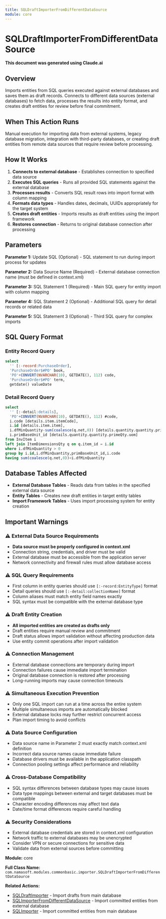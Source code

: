 ```yaml
---
title: SQLDraftImporterFromDifferentDataSource
module: core
---
```



<div class='entity-flows'>

# SQLDraftImporterFromDifferentDataSource

**This document was generated using Claude.ai**

## Overview

Imports entities from SQL queries executed against external databases and saves them as draft records. Connects to different data sources (external databases) to fetch data, processes the results into entity format, and creates draft entities for review before final commitment.

## When This Action Runs

Manual execution for importing data from external systems, legacy database migration, integration with third-party databases, or creating draft entities from remote data sources that require review before processing.

## How It Works

1. **Connects to external database** - Establishes connection to specified data source
2. **Executes SQL queries** - Runs all provided SQL statements against the external database
3. **Processes results** - Converts SQL result rows into import format with column mapping
4. **Formats data types** - Handles dates, decimals, UUIDs appropriately for the target system
5. **Creates draft entities** - Imports results as draft entities using the import framework
6. **Restores connection** - Returns to original database connection after processing

## Parameters

**Parameter 1:** Update SQL (Optional) - SQL statement to run during import process for updates

**Parameter 2:** Data Source Name (Required) - External database connection name (must be defined in context.xml)

**Parameter 3:** SQL Statement 1 (Required) - Main SQL query for entity import with column mapping

**Parameter 4:** SQL Statement 2 (Optional) - Additional SQL query for detail records or related data

**Parameter 5:** SQL Statement 3 (Optional) - Third SQL query for complex imports

## SQL Query Format

### Entity Record Query
```sql
select 
  '' [:-record:PurchaseOrder],
  'PurchaseOrder$#PO' book,
  'PO'+CONVERT(NVARCHAR(10), GETDATE(), 112) code,
  'PurchaseOrder$#PO' term,
  getdate() valueDate
```

### Detail Record Query
```sql
select 
  '' [:-detail:details],
  'PO'+CONVERT(NVARCHAR(10), GETDATE(), 112) #code,
  i.code [details.item.itemCode],
  i.id [details.item.item],
  i.dfMinQuantity-sum(coalesce(q.net,0)) [details.quantity.quantity.primeQty.value],
  i.primBaseUnit_id [details.quantity.quantity.primeQty.uom] 
from InvItem i 
left join ItemDimensionsQty q on q.item_id = i.id 
where i.dfMinQuantity > 0
group by i.id,i.dfMinQuantity,primBaseUnit_id,i.code
having sum(coalesce(q.net,0))<i.dfMinQuantity
```

## Database Tables Affected

- **External Database Tables** - Reads data from tables in the specified external data source
- **Entity Tables** - Creates new draft entities in target entity tables
- **Import Framework Tables** - Uses import processing system for entity creation

## Important Warnings

### ⚠️ External Data Source Requirements
- **Data source must be properly configured in context.xml**
- Connection string, credentials, and driver must be valid
- External database must be accessible from the application server
- Network connectivity and firewall rules must allow database access

### ⚠️ SQL Query Requirements
- First column in entity queries should use `[:-record:EntityType]` format
- Detail queries should use `[:-detail:collectionName]` format
- Column aliases must match entity field names exactly
- SQL syntax must be compatible with the external database type

### ⚠️ Draft Entity Creation
- **All imported entities are created as drafts only**
- Draft entities require manual review and commitment
- Draft status allows import validation without affecting production data
- Use entity commit operations after import validation

### ⚠️ Connection Management
- External database connections are temporary during import
- Connection failures cause immediate import termination
- Original database connection is restored after processing
- Long-running imports may cause connection timeouts

### ⚠️ Simultaneous Execution Prevention
- Only one SQL import can run at a time across the entire system
- Multiple simultaneous imports are automatically blocked
- External database locks may further restrict concurrent access
- Plan import timing to avoid conflicts

### ⚠️ Data Source Configuration
- Data source name in Parameter 2 must exactly match context.xml definition
- Incorrect data source names cause immediate failure
- Database drivers must be available in the application classpath
- Connection pooling settings affect performance and reliability

### ⚠️ Cross-Database Compatibility
- SQL syntax differences between database types may cause issues
- Data type mappings between external and target databases must be compatible
- Character encoding differences may affect text data
- Date/time format differences require careful handling

### ⚠️ Security Considerations
- External database credentials are stored in context.xml configuration
- Network traffic to external databases may be unencrypted
- Consider VPN or secure connections for sensitive data
- Validate data from external sources before committing

**Module:** core

**Full Class Name:** `com.namasoft.modules.commonbasic.importer.SQLDraftImporterFromDifferentDataSource`

**Related Actions:**
- [SQLDraftImporter](SQLDraftImporter.md) - Import drafts from main database
- [SQLImporterFromDifferentDataSource](SQLImporterFromDifferentDataSource.md) - Import committed entities from external database
- [SQLImporter](SQLImporter.md) - Import committed entities from main database


</div>